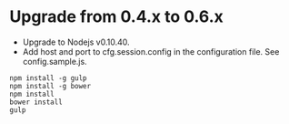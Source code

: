 # Upgrade from 0.4.x to 0.6.x

- Upgrade to Nodejs v0.10.40.
- Add host and port to cfg.session.config in the configuration file. See config.sample.js.

```
npm install -g gulp
npm install -g bower
npm install
bower install
gulp
```





